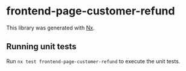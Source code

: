 # frontend-page-customer-refund

This library was generated with [Nx](https://nx.dev).

## Running unit tests

Run `nx test frontend-page-customer-refund` to execute the unit tests.
